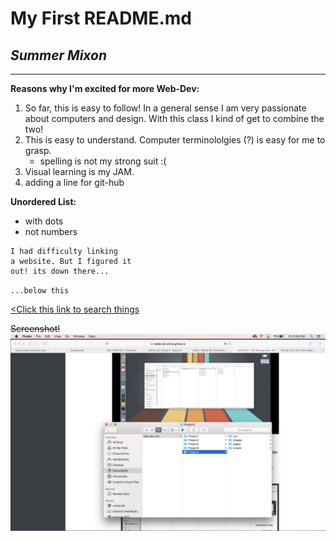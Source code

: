 # My First README.md

## _Summer Mixon_

***

 **Reasons why I'm excited for more Web-Dev:**
1. So far, this is easy to follow! In a general sense I am very passionate about computers and design. With this class I kind of get to combine the two!
2. This is easy to understand. Computer terminololgies (?) is easy for me to grasp.
   * spelling is not my strong suit :(
3. Visual learning is my JAM.
4. adding a line for git-hub

**Unordered List:**
  * with dots
  * not numbers

``` name
I had difficulty linking
a website. But I figured it
out! its down there...
```
`...below this`

[<Click this link to search things](https://www.google.com)

~~Screenshot!~~
![Screenshot of my Directory](./images/ScreenShot1.png)
